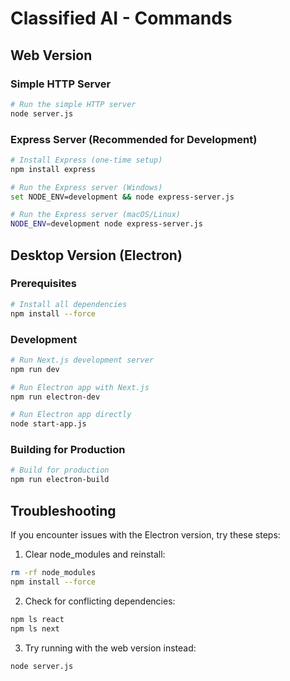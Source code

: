 # Classified AI - Commands

## Web Version

### Simple HTTP Server

```bash
# Run the simple HTTP server
node server.js
```

### Express Server (Recommended for Development)

```bash
# Install Express (one-time setup)
npm install express

# Run the Express server (Windows)
set NODE_ENV=development && node express-server.js

# Run the Express server (macOS/Linux)
NODE_ENV=development node express-server.js
```

## Desktop Version (Electron)

### Prerequisites

```bash
# Install all dependencies
npm install --force
```

### Development

```bash
# Run Next.js development server
npm run dev

# Run Electron app with Next.js
npm run electron-dev

# Run Electron app directly
node start-app.js
```

### Building for Production

```bash
# Build for production
npm run electron-build
```

## Troubleshooting

If you encounter issues with the Electron version, try these steps:

1. Clear node_modules and reinstall:

```bash
rm -rf node_modules
npm install --force
```

2. Check for conflicting dependencies:

```bash
npm ls react
npm ls next
```

3. Try running with the web version instead:

```bash
node server.js
``` 